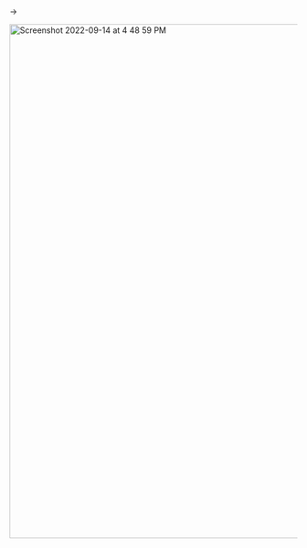->



<img width="899" alt="Screenshot 2022-09-14 at 4 48 59 PM" src="https://user-images.githubusercontent.com/99721005/190140212-f88eae93-6ad9-45aa-9fac-6d0a8c45fecf.png">
